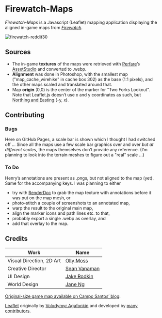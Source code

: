 # Firewatch-Maps

_Firewatch-Maps_ is a Javascript (Leaflet) mapping application displaying the aligned in-game maps from [_Firewatch_](http://www.firewatchgame.com/).

![firewatch-reddit30](https://github.com/user-attachments/assets/cbf841b2-487d-43cc-bb8a-9fd809f830ae)

## Sources

- The in-game **textures** of the maps were retrieved with [Perfare](https://www.perfare.net/)’s [AssetStudio](https://github.com/Perfare/AssetStudio) and converted to .webp.
- **Alignment** was done in Photoshop, with the smallest map ("map_cache_wirehike" in cache box 302) as the base (1:1 pixels), and the other maps scaled and translated around that.
- Map **origin** (0,0) is the center of the marker for "Two Forks Lookout". Note that Leaflet.js doesn’t use x and y coordinates as such, but [Northing and Easting](https://leafletjs.com/examples/crs-simple/crs-simple.html) (-y, x).


## Contributing

### Bugs

Here on GitHub Pages, a scale bar is shown which I thought I had switched off … Since all the maps use a few scale bar graphics over and over _but at different scales_, the maps themselves don’t provide any reference. (I’m planning to look into the terrain meshes to figure out a "real" scale …)

### To Do

Henry’s annotations are present as .pngs, but not aligned to the map (yet). Same for the accompanying keys.
I was planning to either 
- try with [RenderDoc](https://renderdoc.org/) to grab the map texture with annotations before it was put on the map mesh,
or
- photo-stitch a couple of screenshots to an annotated map,
- warp the result to the original main map,
- align the marker icons and path lines etc. to that,
- probably export a single .webp as overlay, and
- add that overlay to the map.

## Credits

| Work | Name |
| ---- | ---- |
| Visual Direction, 2D Art | [Olly Moss](https://ollymoss.com/) |
| Creative Director | [Sean Vanaman](https://www.seanvanaman.com/) |
| UI Design | [Jake Rodkin](https://rodkin.online/) |
| World Design | [Jane Ng](https://janeng.com/) |

[Original-size game map available on Campo Santos’ blog](https://blog.camposanto.com/post/140041752129/downloadable-printable-firewatch-maps-for-you-a).

[Leaflet](https://leafletjs.com/) originally by [Volodymyr Agafonkin](https://agafonkin.com/) and developed by [many contributors](https://github.com/Leaflet/Leaflet/graphs/contributors).
